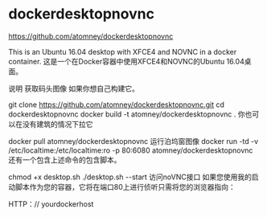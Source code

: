 # dockerdesktopnovnc
https://github.com/atomney/dockerdesktopnovnc

This is an Ubuntu 16.04 desktop with XFCE4 and NOVNC in a docker container.
这是一个在Docker容器中使用XFCE4和NOVNC的Ubuntu 16.04桌面。

说明
获取码头图像
如果你想自己构建它。

git clone https://github.com/atomney/dockerdesktopnovnc.git
cd dockerdesktopnovnc
docker build -t atomney/dockerdesktopnovnc .
你也可以在没有建筑的情况下拉它

docker pull atomney/dockerdesktopnovnc
运行泊坞窗图像
docker run -td -v /etc/localtime:/etc/localtime:ro -p 80:6080 atomney/dockerdesktopnovnc
还有一个包含上述命令的包含脚本。

chmod +x desktop.sh
./desktop.sh --start
访问noVNC接口
如果您使用我的启动脚本作为您的容器，它将在端口80上进行侦听只需将您的浏览器指向：

HTTP：// yourdockerhost
